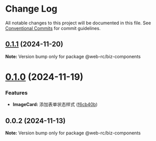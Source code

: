 # Change Log

All notable changes to this project will be documented in this file.
See [Conventional Commits](https://conventionalcommits.org) for commit guidelines.

## [0.1.1](https://github.com/weidyg/web-rc/compare/@web-rc/biz-components@0.1.0...@web-rc/biz-components@0.1.1) (2024-11-20)

**Note:** Version bump only for package @web-rc/biz-components

# [0.1.0](https://github.com/weidyg/web-rc/compare/@web-rc/biz-components@0.0.2...@web-rc/biz-components@0.1.0) (2024-11-19)

### Features

- **ImageCard:** 添加表单状态样式 ([f6cb40b](https://github.com/weidyg/web-rc/commit/f6cb40bfcc7d44dc0f28aff3803e6f293c02a7a9))

## 0.0.2 (2024-11-13)

**Note:** Version bump only for package @web-rc/biz-components
